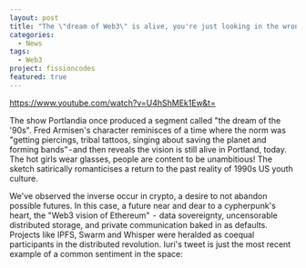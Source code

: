 ```yaml
---
layout: post
title: "The \"dream of Web3\" is alive, you're just looking in the wrong\_place\_ And no one calls it web3 there…    "
categories:
  - News
tags:
  - Web3
project: fissioncodes
featured: true
---
```

https://www.youtube.com/watch?v=U4hShMEk1Ew&t=

The show Portlandia once produced a segment called "the dream of the '90s". Fred Armisen's character reminisces of a time where the norm was "getting piercings, tribal tattoos, singing about saving the planet and forming bands" - and then reveals the vision is still alive in Portland, today. The hot girls wear glasses, people are content to be unambitious! The sketch satirically romanticises a return to the past reality of 1990s US youth culture.

We've observed the inverse occur in crypto, a desire to not abandon possible futures. In this case, a future near and dear to a cypherpunk's heart, the "Web3 vision of Ethereum"  -  data sovereignty, uncensorable distributed storage, and private communication baked in as defaults. Projects like IPFS, Swarm and Whisper were heralded as coequal participants in the distributed revolution. Iuri's tweet is just the most recent example of a common sentiment in the space:
